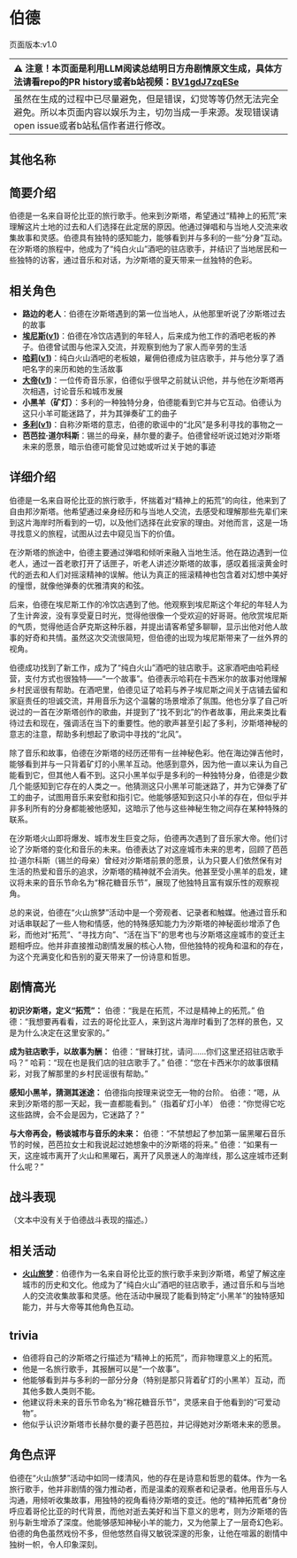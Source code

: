 # 伯德
页面版本:v1.0
 

| :warning: 注意！本页面是利用LLM阅读总结明日方舟剧情原文生成，具体方法请看repo的PR history或者b站视频：[BV1gdJ7zqESe](https://www.bilibili.com/video/BV1gdJ7zqESe/)         |
|:----------------------------|
| 虽然在生成的过程中已尽量避免，但是错误，幻觉等等仍然无法完全避免。所以本页面内容以娱乐为主，切勿当成一手来源。发现错误请open issue或者b站私信作者进行修改。|



## 其他名称

## 简要介绍
伯德是一名来自哥伦比亚的旅行歌手。他来到汐斯塔，希望通过“精神上的拓荒”来理解这片土地的过去和人们选择在此定居的原因。他通过弹唱和与当地人交流来收集故事和灵感。伯德具有独特的感知能力，能够看到并与多利的一些“分身”互动。在汐斯塔的旅程中，他成为了“纯白火山”酒吧的驻店歌手，并结识了当地居民和一些独特的访客，通过音乐和对话，为汐斯塔的夏天带来一丝独特的色彩。
## 相关角色
-   **路边的老人**：伯德在汐斯塔遇到的第一位当地人，从他那里听说了汐斯塔过去的故事
-   **[埃尼斯](../char_v3/extended_char_ai_ni_si.md)([v1](extended_char_ai_ni_si.md))**：伯德在冷饮店遇到的年轻人，后来成为他工作的酒吧老板的养子。伯德曾试图与他深入交流，并观察到他为了家人而辛劳的生活
-   **[哈莉](../char_v3/extended_char_ha_li.md)([v1](extended_char_ha_li.md))**：纯白火山酒吧的老板娘，雇佣伯德成为驻店歌手，并与他分享了酒吧名字的来历和她的生活故事
-   **[大帝](../char_v3/extended_char_da_di.md)([v1](extended_char_da_di.md))**：一位传奇音乐家，伯德似乎很早之前就认识他，并与他在汐斯塔再次相遇，讨论音乐和城市发展
-   **小黑羊（矿灯）**：多利的一种独特分身，伯德能看到它并与它互动。伯德认为这只小羊可能迷路了，并为其弹奏矿工的曲子
-   **[多利](../char_v3/extended_char_duo_li.md)([v1](extended_char_duo_li.md))**：自称汐斯塔的意志，伯德的歌谣中的“北风”是多利寻找的事物之一
-   **芭芭拉·道尔科斯**：锡兰的母亲，赫尔曼的妻子。伯德曾经听说过她对汐斯塔未来的愿景，暗示伯德可能曾见过她或听过关于她的事迹
## 详细介绍
伯德是一名来自哥伦比亚的旅行歌手，怀揣着对“精神上的拓荒”的向往，他来到了自由邦汐斯塔。他希望通过亲身经历和与当地人交流，去感受和理解那些先辈们来到这片海岸时所看到的一切，以及他们选择在此安家的理由。对他而言，这是一场寻找意义的旅程，试图从过去中窥见当下的价值。

在汐斯塔的旅途中，伯德主要通过弹唱和倾听来融入当地生活。他在路边遇到一位老人，通过一首老歌打开了话匣子，听老人讲述汐斯塔的故事，感叹着摇滚黄金时代的逝去和人们对摇滚精神的误解。他认为真正的摇滚精神也包含着对幻想中美好的憧憬，就像他弹奏的优雅清爽的和弦。

后来，伯德在埃尼斯工作的冷饮店遇到了他。他观察到埃尼斯这个年纪的年轻人为了生计奔波，没有享受夏日时光，觉得他很像一个受欢迎的好哥哥。他欣赏埃尼斯的气质，觉得他适合萨克斯这种乐器，并提出请客希望多聊聊，显示出他对他人故事的好奇和共情。虽然这次交流很简短，但伯德的出现为埃尼斯带来了一丝外界的视角。

伯德成功找到了新工作，成为了“纯白火山”酒吧的驻店歌手。这家酒吧由哈莉经营，支付方式也很独特——“一个故事”。伯德表示哈莉在卡西米尔的故事对他理解乡村民谣很有帮助。在酒吧里，伯德见证了哈莉与养子埃尼斯之间关于店铺去留和家庭责任的坦诚交流，并用音乐为这个温馨的场景增添了氛围。他也分享了自己听说过的一首在汐斯塔创作的歌曲，并提到了“找不到北”的作者故事，用此来类比看待过去和现在，强调活在当下的重要性。他的歌声甚至引起了多利，汐斯塔神秘的意志的注意，帮助多利想起了歌词中寻找的“北风”。

除了音乐和故事，伯德在汐斯塔的经历还带有一丝神秘色彩。他在海边弹吉他时，能够看到并与一只背着矿灯的小黑羊互动。他感到意外，因为他一直以来认为自己能看到它，但其他人看不到。这只小黑羊似乎是多利的一种独特分身，伯德是少数几个能感知到它存在的人类之一。他猜测这只小黑羊可能迷路了，并为它弹奏了矿工的曲子，试图用音乐来安慰和指引它。他能够感知到这只小羊的存在，但似乎并非多利所有的分身都能被他感知，这暗示了他与这些神秘生物之间存在某种特殊的联系。

在汐斯塔火山即将爆发、城市发生巨变之际，伯德再次遇到了音乐家大帝。他们讨论了汐斯塔的变化和音乐的未来。伯德表达了对这座城市未来的思考，回顾了芭芭拉·道尔科斯（锡兰的母亲）曾经对汐斯塔前景的愿景，认为只要人们依然保有对生活的热爱和音乐的追求，汐斯塔的精神就不会消失。他甚至受小黑羊的启发，建议将未来的音乐节命名为“棉花糖音乐节”，展现了他独特且富有娱乐性的观察视角。

总的来说，伯德在“火山旅梦”活动中是一个旁观者、记录者和触媒。他通过音乐和对话串联起了一些人物和情感，他的特殊感知能力为汐斯塔的神秘面纱增添了色彩，而他对“拓荒”、“寻找方向”、“活在当下”的思考也与汐斯塔这座城市的变迁主题相呼应。他并非直接推动剧情发展的核心人物，但他独特的视角和温和的存在，为这个充满变化和告别的夏天带来了一份诗意和哲思。
## 剧情高光
**初识汐斯塔，定义“拓荒”：**
伯德：“我是在拓荒，不过是精神上的拓荒。”
伯德：“我想要再看看，过去的哥伦比亚人，来到这片海岸时看到了怎样的景色，又是为什么决定在这里安家的。”

**成为驻店歌手，以故事为酬：**
伯德：“冒昧打扰，请问......你们这里还招驻店歌手吗？”
哈莉：“现在也是我们店的驻店歌手了。”
伯德：“您在卡西米尔的故事很精彩，对我了解那里的乡村民谣很有帮助。”

**感知小黑羊，猜测其迷途：**
伯德指向按理来说空无一物的台阶。
伯德：“嗯，从来到汐斯塔的那一天起，我一直都能看到。”（指着矿灯小羊）
伯德：“你觉得它吃这些路牌，会不会是因为，它迷路了？”

**与大帝再会，畅谈城市与音乐的未来：**
伯德：“不禁想起了参加第一届黑曜石音乐节的时候，芭芭拉女士和我说起过她想象中的汐斯塔的将来。”
伯德：“如果有一天，这座城市离开了火山和黑曜石，离开了风景迷人的海岸线，那么这座城市还剩什么呢？”
## 战斗表现
（文本中没有关于伯德战斗表现的描述。）
## 相关活动
-   **[火山旅梦](../stories/act27side.md)**：伯德作为一名来自哥伦比亚的旅行歌手来到汐斯塔，希望了解这座城市的历史和文化。他成为了“纯白火山”酒吧的驻店歌手，通过音乐和与当地人的交流收集故事和灵感。他在活动中展现了能看到特定“小黑羊”的独特感知能力，并与大帝等其他角色互动。
## trivia
*   伯德将自己的汐斯塔之行描述为“精神上的拓荒”，而非物理意义上的拓荒。
*   他是一名旅行歌手，其报酬可以是“一个故事”。
*   他能够看到并与多利的一部分分身（特别是那只背着矿灯的小黑羊）互动，而其他多数人类则不能。
*   他建议将未来的音乐节命名为“棉花糖音乐节”，灵感来自于他看到的“可爱动物”。
*   他似乎认识汐斯塔市长赫尔曼的妻子芭芭拉，并记得她对汐斯塔未来的愿景。
## 角色点评
伯德在“火山旅梦”活动中如同一缕清风，他的存在是诗意和哲思的载体。作为一名旅行歌手，他并非剧情的强力推动者，而是温柔的观察者和记录者。他用音乐与人沟通，用倾听收集故事，用独特的视角看待汐斯塔的变迁。他的“精神拓荒者”身份呼应着哥伦比亚的时代背景，而他对逝去美好和当下意义的思考，则为汐斯塔的告别与新生增添了深度。他能够感知神秘小羊的能力，又为他蒙上了一层奇幻色彩。伯德的角色虽然戏份不多，但他悠然自得又敏锐深邃的形象，让他在喧嚣的剧情中独树一帜，令人印象深刻。